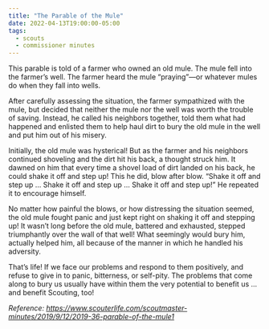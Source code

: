 ```yaml
---
title: "The Parable of the Mule"
date: 2022-04-13T19:00:00-05:00
tags:
  - scouts
  - commissioner minutes
---
```


This parable is told of a farmer who owned an old mule. The mule fell into the farmer’s well. The farmer heard the mule “praying”—or whatever mules do when they fall into wells.

After carefully assessing the situation, the farmer sympathized with the mule, but decided that neither the mule nor the well was worth the trouble of saving. Instead, he called his neighbors together, told them what had happened and enlisted them to help haul dirt to bury the old mule in the well and put him out of his misery.

Initially, the old mule was hysterical! But as the farmer and his neighbors continued shoveling and the dirt hit his back, a thought struck him. It dawned on him that every time a shovel load of dirt landed on his back, he could shake it off and step up! This he did, blow after blow. “Shake it off and step up … Shake it off and step up ... Shake it off and step up!” He repeated it to encourage himself.

No matter how painful the blows, or how distressing the situation seemed, the old mule fought panic and just kept right on shaking it off and stepping up! It wasn’t long before the old mule, battered and exhausted, stepped triumphantly over the wall of that well! What seemingly would bury him, actually helped him, all because of the manner in which he handled his adversity.

That’s life! If we face our problems and respond to them positively, and refuse to give in to panic, bitterness, or self-pity. The problems that come along to bury us usually have within them the very potential to benefit us ... and benefit Scouting, too!

*Reference: https://www.scouterlife.com/scoutmaster-minutes/2019/9/12/2019-36-parable-of-the-mule1*
